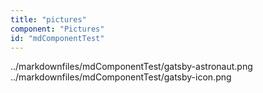```yaml
---
title: "pictures"
component: "Pictures"
id: "mdComponentTest"
---
```


../markdownfiles/mdComponentTest/gatsby-astronaut.png
../markdownfiles/mdComponentTest/gatsby-icon.png
